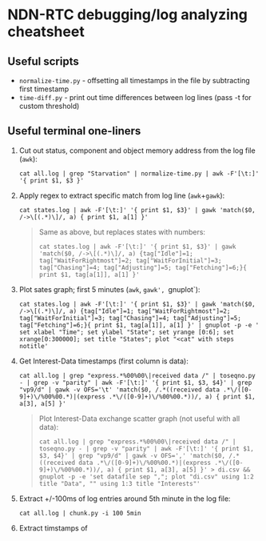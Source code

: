 # NDN-RTC debugging/log analyzing cheatsheet

## Useful scripts

* `normalize-time.py` - offsetting all timestamps in the file by subtracting first timestamp
* `time-diff.py` - print out time differences between log lines (pass -t for custom threshold)

## Useful terminal one-liners

1. Cut out status, component and object memory address from the log file (`awk`):

    `cat all.log | grep "Starvation" | normalize-time.py | awk -F'[\t:]'  '{ print $1, $3 }'`
    
2. Apply regex to extract specific match from log line (`awk`+`gawk`):
    
    `cat states.log | awk -F'[\t:]' '{ print $1, $3}' | gawk 'match($0, /->\[(.*)\]/, a) { print $1, a[1] }'`

    > Same as above, but replaces states with numbers:
    >
    >   `cat states.log | awk -F'[\t:]' '{ print $1, $3}' | gawk 'match($0, /->\[(.*)\]/, a) {tag["Idle"]=1; tag["WaitForRightmost"]=2; tag["WaitForInitial"]=3; tag["Chasing"]=4; tag["Adjusting"]=5; tag["Fetching"]=6;}{ print $1, tag[a[1]], a[1] }'`

3. Plot sates graph; first 5 minutes (`awk`, `gawk', `gnuplot`):

    `cat states.log | awk -F'[\t:]' '{ print $1, $3}' | gawk 'match($0, /->\[(.*)\]/, a) {tag["Idle"]=1; tag["WaitForRightmost"]=2; tag["WaitForInitial"]=3; tag["Chasing"]=4; tag["Adjusting"]=5; tag["Fetching"]=6;}{ print $1, tag[a[1]], a[1] }' | gnuplot -p -e ' set xlabel "Time"; set ylabel "State"; set yrange [0:6]; set xrange[0:300000]; set title "States"; plot "<cat" with steps notitle'`

4. Get Interest-Data timestamps (first column is data):

    `cat all.log | grep "express.*%00%00\|received data /" | toseqno.py - | grep -v "parity" | awk -F'[\t:]' '{ print $1, $3, $4}' | grep "vp9/d" | gawk -v OFS='\t' 'match($0, /.*((received data .*\/([0-9]+)\/%00%00.*)|(express .*\/([0-9]+)\/%00%00.*))/, a) { print $1, a[3], a[5] }'`

    > Plot Interest-Data exchange scatter graph (not useful with all data):
    >
    > `cat all.log | grep "express.*%00%00\|received data /" | toseqno.py - | grep -v "parity" | awk -F'[\t:]' '{ print $1, $3, $4}' | grep "vp9/d" | gawk -v OFS=',' 'match($0, /.*((received data .*\/([0-9]+)\/%00%00.*)|(express .*\/([0-9]+)\/%00%00.*))/, a) { print $1, a[3], a[5] }' > di.csv && gnuplot -p -e 'set datafile sep ","; plot "di.csv" using 1:2 title "Data", "" using 1:3 title "Interests"'`

5. Extract +/-100ms of log entries around 5th minute in the log file:

    `cat all.log | chunk.py -i 100 5min`

6. Extract timstamps of 